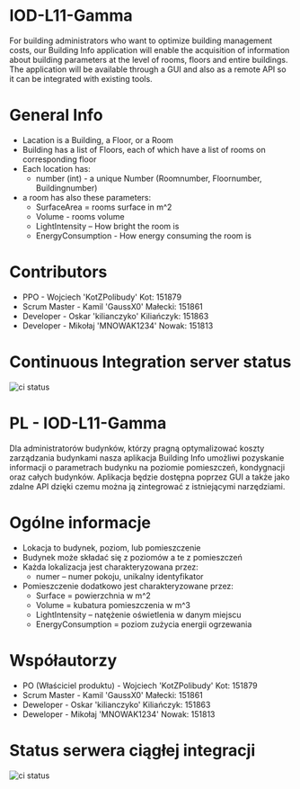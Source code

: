 # IOD-L11-Gamma
For building administrators who want to optimize building management costs, our Building Info application will enable the acquisition of information about building parameters at the level of rooms, floors and entire buildings. The application will be available through a GUI and also as a remote API so it can be integrated with existing tools.

# General Info
- Lacation is a Building, a Floor, or a Room
- Building has a list of Floors, each of which have a list of rooms on corresponding floor 
- Each location has:
   * number (int) - a unique Number (Roomnumber, Floornumber, Buildingnumber)
- a room has also these parameters:
   * SurfaceArea = rooms surface in m^2
   * Volume - rooms volume
   * LightIntensity – How bright the room is
   * EnergyConsumption - How energy consuming the room is

# Contributors

- PPO - Wojciech 'KotZPolibudy' Kot: 151879
- Scrum Master - Kamil 'GaussX0' Małecki: 151861
- Developer - Oskar 'kilianczyko' Kiliańczyk: 151863 
- Developer - Mikołaj 'MNOWAK1234' Nowak: 151813

# Continuous Integration server status
![ci status](https://github.com/KotZPolibudy/IOD-L11-Gamma/actions/workflows/ci.yml/badge.svg)



# PL - IOD-L11-Gamma
Dla administratorów budynków, którzy pragną optymalizować koszty zarządzania budynkami  nasza aplikacja Building Info umożliwi pozyskanie informacji o parametrach budynku na poziomie pomieszczeń, kondygnacji oraz całych budynków. Aplikacja będzie dostępna poprzez GUI a także jako zdalne API dzięki czemu można ją zintegrować z istniejącymi narzędziami.

# Ogólne informacje
- Lokacja to budynek, poziom, lub pomieszczenie
- Budynek może składać się z poziomów a te z pomieszczeń
- Każda lokalizacja jest charakteryzowana przez:
  * numer – numer pokoju, unikalny identyfikator
- Pomieszczenie dodatkowo jest charakteryzowane przez:
  * Surface = powierzchnia w m^2
  * Volume = kubatura pomieszczenia w m^3
  * LightIntensity – natężenie oświetlenia w danym miejscu
  * EnergyConsumption = poziom zużycia energii ogrzewania


# Współautorzy

- PO (Właściciel produktu) - Wojciech 'KotZPolibudy' Kot: 151879
- Scrum Master - Kamil 'GaussX0' Małecki: 151861
- Deweloper - Oskar 'kilianczyko' Kiliańczyk: 151863
- Deweloper - Mikołaj 'MNOWAK1234' Nowak: 151813

# Status serwera ciągłej integracji
![ci status](https://github.com/KotZPolibudy/IOD-L11-Gamma/actions/workflows/ci.yml/badge.svg)
